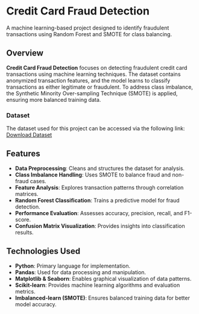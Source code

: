 # **Credit Card Fraud Detection**  
A machine learning-based project designed to identify fraudulent transactions using Random Forest and SMOTE for class balancing.

## **Overview**  
**Credit Card Fraud Detection** focuses on detecting fraudulent credit card transactions using machine learning techniques. The dataset contains anonymized transaction features, and the model learns to classify transactions as either legitimate or fraudulent. To address class imbalance, the Synthetic Minority Over-sampling Technique (SMOTE) is applied, ensuring more balanced training data.

### **Dataset**  
The dataset used for this project can be accessed via the following link:  
[Download Dataset](https://drive.google.com/file/d/18xukHYqj1NmCBHNJ4U3V72nOCYf_6cL8/view?usp=sharing)

## **Features**  
- **Data Preprocessing**: Cleans and structures the dataset for analysis.  
- **Class Imbalance Handling**: Uses SMOTE to balance fraud and non-fraud cases.  
- **Feature Analysis**: Explores transaction patterns through correlation matrices.  
- **Random Forest Classification**: Trains a predictive model for fraud detection.  
- **Performance Evaluation**: Assesses accuracy, precision, recall, and F1-score.  
- **Confusion Matrix Visualization**: Provides insights into classification results.  

## **Technologies Used**  
- **Python**: Primary language for implementation.  
- **Pandas**: Used for data processing and manipulation.  
- **Matplotlib & Seaborn**: Enables graphical visualization of data patterns.  
- **Scikit-learn**: Provides machine learning algorithms and evaluation metrics.  
- **Imbalanced-learn (SMOTE)**: Ensures balanced training data for better model accuracy.
